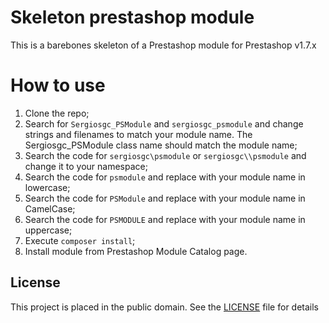 # Skeleton prestashop module

This is a barebones skeleton of a Prestashop module for Prestashop v1.7.x

# How to use

1. Clone the repo;
2. Search for `Sergiosgc_PSModule` and `sergiosgc_psmodule` and change strings and filenames to match your module name. The Sergiosgc_PSModule class name should match the module name;
3. Search the code for `sergiosgc\psmodule` or `sergiosgc\\psmodule` and change it to your namespace;
4. Search the code for `psmodule` and replace with your module name in lowercase;
5. Search the code for `PSModule` and replace with your module name in CamelCase;
6. Search the code for `PSMODULE` and replace with your module name in uppercase;
7. Execute `composer install`;
8. Install module from Prestashop Module Catalog page.

## License

This project is placed in the public domain. See the [LICENSE](LICENSE.md) file for details
